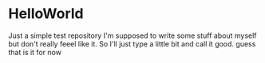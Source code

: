 # HelloWorld
Just a simple test repository
I'm supposed to write some stuff about myself but don't really feeel like it.
So I'll just type a little bit and call it good.
guess that is it for now
